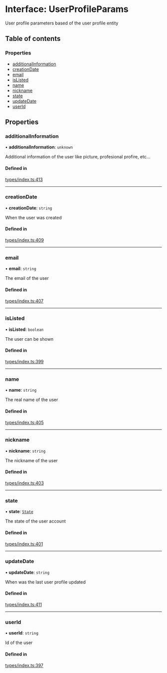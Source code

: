 # Interface: UserProfileParams

User profile parameters based of the user profile entity

## Table of contents

### Properties

- [additionalInformation](UserProfileParams.md#additionalinformation)
- [creationDate](UserProfileParams.md#creationdate)
- [email](UserProfileParams.md#email)
- [isListed](UserProfileParams.md#islisted)
- [name](UserProfileParams.md#name)
- [nickname](UserProfileParams.md#nickname)
- [state](UserProfileParams.md#state)
- [updateDate](UserProfileParams.md#updatedate)
- [userId](UserProfileParams.md#userid)

## Properties

### additionalInformation

• **additionalInformation**: `unknown`

Additional information of the user like picture, profesional profire, etc...

#### Defined in

[types/index.ts:413](https://github.com/nevermined-io/components-catalog/blob/cae3a0f/lib/src/types/index.ts#L413)

___

### creationDate

• **creationDate**: `string`

When the user was created

#### Defined in

[types/index.ts:409](https://github.com/nevermined-io/components-catalog/blob/cae3a0f/lib/src/types/index.ts#L409)

___

### email

• **email**: `string`

The email of the user

#### Defined in

[types/index.ts:407](https://github.com/nevermined-io/components-catalog/blob/cae3a0f/lib/src/types/index.ts#L407)

___

### isListed

• **isListed**: `boolean`

The user can be shown

#### Defined in

[types/index.ts:399](https://github.com/nevermined-io/components-catalog/blob/cae3a0f/lib/src/types/index.ts#L399)

___

### name

• **name**: `string`

The real name of the user

#### Defined in

[types/index.ts:405](https://github.com/nevermined-io/components-catalog/blob/cae3a0f/lib/src/types/index.ts#L405)

___

### nickname

• **nickname**: `string`

The nickname of the user

#### Defined in

[types/index.ts:403](https://github.com/nevermined-io/components-catalog/blob/cae3a0f/lib/src/types/index.ts#L403)

___

### state

• **state**: [`State`](../enums/State.md)

The state of the user account

#### Defined in

[types/index.ts:401](https://github.com/nevermined-io/components-catalog/blob/cae3a0f/lib/src/types/index.ts#L401)

___

### updateDate

• **updateDate**: `string`

When was the last user profile updated

#### Defined in

[types/index.ts:411](https://github.com/nevermined-io/components-catalog/blob/cae3a0f/lib/src/types/index.ts#L411)

___

### userId

• **userId**: `string`

Id of the user

#### Defined in

[types/index.ts:397](https://github.com/nevermined-io/components-catalog/blob/cae3a0f/lib/src/types/index.ts#L397)
